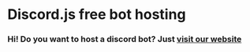 # Discord.js free bot hosting

### Hi! Do you want to host a discord bot? Just [visit our website](https://www.github.com "DS HOSTING home")
